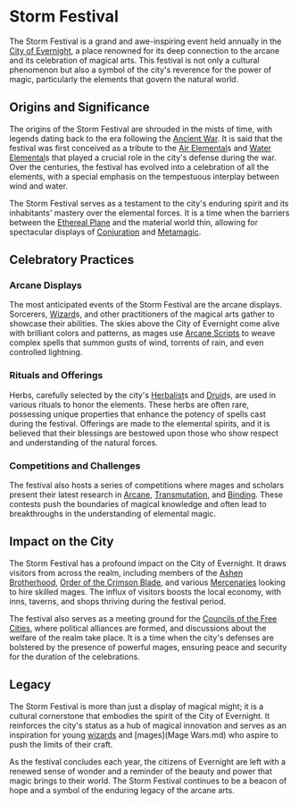 # Storm Festival

The Storm Festival is a grand and awe-inspiring event held annually in the [City of Evernight](City%20of%20Evernight.md), a place renowned for its deep connection to the arcane and its celebration of magical arts. This festival is not only a cultural phenomenon but also a symbol of the city's reverence for the power of magic, particularly the elements that govern the natural world.

## Origins and Significance

The origins of the Storm Festival are shrouded in the mists of time, with legends dating back to the era following the [Ancient War](Ancient%20War.md). It is said that the festival was first conceived as a tribute to the [Air Elemental](Air%20Elemental.md)s and [Water Elemental](Water%20Elemental.md)s that played a crucial role in the city's defense during the war. Over the centuries, the festival has evolved into a celebration of all the elements, with a special emphasis on the tempestuous interplay between wind and water.

The Storm Festival serves as a testament to the city's enduring spirit and its inhabitants' mastery over the elemental forces. It is a time when the barriers between the [Ethereal Plane](Ethereal%20Plane.md) and the material world thin, allowing for spectacular displays of [Conjuration](Conjuration.md) and [Metamagic](Metamagic.md).

## Celebratory Practices

### Arcane Displays

The most anticipated events of the Storm Festival are the arcane displays. Sorcerers, [Wizard](Wizard.md)s, and other practitioners of the magical arts gather to showcase their abilities. The skies above the City of Evernight come alive with brilliant colors and patterns, as mages use [Arcane Scripts](Arcane%20Scripts.md) to weave complex spells that summon gusts of wind, torrents of rain, and even controlled lightning.

### Rituals and Offerings

Herbs, carefully selected by the city's [Herbalist](Herbalist.md)s and [Druid](Druid.md)s, are used in various rituals to honor the elements. These herbs are often rare, possessing unique properties that enhance the potency of spells cast during the festival. Offerings are made to the elemental spirits, and it is believed that their blessings are bestowed upon those who show respect and understanding of the natural forces.

### Competitions and Challenges

The festival also hosts a series of competitions where mages and scholars present their latest research in [Arcane](Arcane.md), [Transmutation](Transmutation.md), and [Binding](Binding.md). These contests push the boundaries of magical knowledge and often lead to breakthroughs in the understanding of elemental magic.

## Impact on the City

The Storm Festival has a profound impact on the City of Evernight. It draws visitors from across the realm, including members of the [Ashen Brotherhood](Ashen%20Brotherhood.md), [Order of the Crimson Blade](Order%20of%20the%20Crimson%20Blade.md), and various [Mercenaries](Mercenaries.md) looking to hire skilled mages. The influx of visitors boosts the local economy, with inns, taverns, and shops thriving during the festival period.

The festival also serves as a meeting ground for the [Councils of the Free Cities](Councils%20of%20the%20Free%20Cities.md), where political alliances are formed, and discussions about the welfare of the realm take place. It is a time when the city's defenses are bolstered by the presence of powerful mages, ensuring peace and security for the duration of the celebrations.

## Legacy

The Storm Festival is more than just a display of magical might; it is a cultural cornerstone that embodies the spirit of the City of Evernight. It reinforces the city's status as a hub of magical innovation and serves as an inspiration for young [wizards](Wizardry.md) and [mages](Mage Wars.md) who aspire to push the limits of their craft.

As the festival concludes each year, the citizens of Evernight are left with a renewed sense of wonder and a reminder of the beauty and power that magic brings to their world. The Storm Festival continues to be a beacon of hope and a symbol of the enduring legacy of the arcane arts.